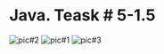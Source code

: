 # Java. Teask # 5-1.5
![pic#2](https://github.com/SemNik88/java-5-1.5/assets/142649558/a933df9b-66c1-4f21-95ee-8ad7eb042018)
![pic#1](https://github.com/SemNik88/java-5-1.5/assets/142649558/0a778a76-370c-4991-9325-78975be3eddb)
![pic#3](https://github.com/SemNik88/java-5-1.5/assets/142649558/443b5a2d-e5c6-464f-bbd1-acbfe74128dc)

